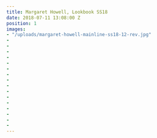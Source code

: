 ```yaml
---
title: Margaret Howell, Lookbook SS18
date: 2018-07-11 13:08:00 Z
position: 1
images:
- "/uploads/margaret-howell-mainline-ss18-12-rev.jpg"
- 
- 
- 
- 
- 
- 
- 
- 
- 
- 
- 
- 
- 
- 
- 
- 
---
```


